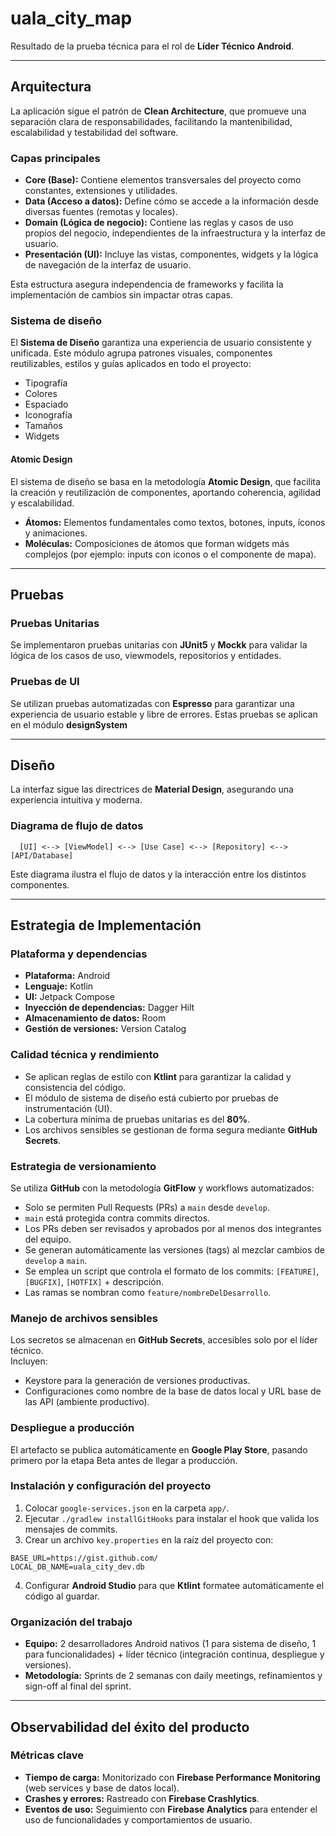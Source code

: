 # uala_city_map

Resultado de la prueba técnica para el rol de **Líder Técnico Android**.

---

## Arquitectura

La aplicación sigue el patrón de **Clean Architecture**, que promueve una separación clara de responsabilidades, facilitando la mantenibilidad, escalabilidad y testabilidad del software.

### Capas principales

- **Core (Base):** Contiene elementos transversales del proyecto como constantes, extensiones y utilidades.
- **Data (Acceso a datos):** Define cómo se accede a la información desde diversas fuentes (remotas y locales).
- **Domain (Lógica de negocio):** Contiene las reglas y casos de uso propios del negocio, independientes de la infraestructura y la interfaz de usuario.
- **Presentación (UI):** Incluye las vistas, componentes, widgets y la lógica de navegación de la interfaz de usuario.

Esta estructura asegura independencia de frameworks y facilita la implementación de cambios sin impactar otras capas.

### Sistema de diseño

El **Sistema de Diseño** garantiza una experiencia de usuario consistente y unificada. Este módulo agrupa patrones visuales, componentes reutilizables, estilos y guías aplicados en todo el proyecto:

- Tipografía
- Colores
- Espaciado
- Iconografía
- Tamaños
- Widgets

#### Atomic Design

El sistema de diseño se basa en la metodología **Atomic Design**, que facilita la creación y reutilización de componentes, aportando coherencia, agilidad y escalabilidad.

- **Átomos:** Elementos fundamentales como textos, botones, inputs, íconos y animaciones.
- **Moléculas:** Composiciones de átomos que forman widgets más complejos (por ejemplo: inputs con iconos o el componente de mapa).

---

## Pruebas

### Pruebas Unitarias

Se implementaron pruebas unitarias con **JUnit5** y **Mockk** para validar la lógica de los casos de uso, viewmodels, repositorios y entidades.


### Pruebas de UI

Se utilizan pruebas automatizadas con **Espresso** para garantizar una experiencia de usuario estable y libre de errores. Estas pruebas se aplican en el módulo **designSystem**

---

## Diseño

La interfaz sigue las directrices de **Material Design**, asegurando una experiencia intuitiva y moderna.

### Diagrama de flujo de datos

```Diagrama de flujo de datos
  [UI] <--> [ViewModel] <--> [Use Case] <--> [Repository] <--> [API/Database]
```

Este diagrama ilustra el flujo de datos y la interacción entre los distintos componentes.

---

## Estrategia de Implementación

### Plataforma y dependencias

- **Plataforma:** Android
- **Lenguaje:** Kotlin
- **UI:** Jetpack Compose
- **Inyección de dependencias:** Dagger Hilt
- **Almacenamiento de datos:** Room
- **Gestión de versiones:** Version Catalog

### Calidad técnica y rendimiento

- Se aplican reglas de estilo con **Ktlint** para garantizar la calidad y consistencia del código.
- El módulo de sistema de diseño está cubierto por pruebas de instrumentación (UI).
- La cobertura mínima de pruebas unitarias es del **80%**.
- Los archivos sensibles se gestionan de forma segura mediante **GitHub Secrets**.

### Estrategia de versionamiento

Se utiliza **GitHub** con la metodología **GitFlow** y workflows automatizados:

- Solo se permiten Pull Requests (PRs) a `main` desde `develop`.
- `main` está protegida contra commits directos.
- Los PRs deben ser revisados y aprobados por al menos dos integrantes del equipo.
- Se generan automáticamente las versiones (tags) al mezclar cambios de `develop` a `main`.
- Se emplea un script que controla el formato de los commits: `[FEATURE]`, `[BUGFIX]`, `[HOTFIX]` + descripción.
- Las ramas se nombran como `feature/nombreDelDesarrollo`.

### Manejo de archivos sensibles

Los secretos se almacenan en **GitHub Secrets**, accesibles solo por el líder técnico.  
Incluyen:

- Keystore para la generación de versiones productivas.
- Configuraciones como nombre de la base de datos local y URL base de las API (ambiente productivo).

### Despliegue a producción

El artefacto se publica automáticamente en **Google Play Store**, pasando primero por la etapa Beta antes de llegar a producción.

### Instalación y configuración del proyecto

1. Colocar `google-services.json` en la carpeta `app/`.
2. Ejecutar `./gradlew installGitHooks` para instalar el hook que valida los mensajes de commits.
3. Crear un archivo `key.properties` en la raíz del proyecto con:

```key.properties
BASE_URL=https://gist.github.com/
LOCAL_DB_NAME=uala_city_dev.db
```

4. Configurar **Android Studio** para que **Ktlint** formatee automáticamente el código al guardar.

### Organización del trabajo

- **Equipo:** 2 desarrolladores Android nativos (1 para sistema de diseño, 1 para funcionalidades) + líder técnico (integración continua, despliegue y versiones).
- **Metodología:** Sprints de 2 semanas con daily meetings, refinamientos y sign-off al final del sprint.

---

## Observabilidad del éxito del producto

### Métricas clave

- **Tiempo de carga:** Monitorizado con **Firebase Performance Monitoring** (web services y base de datos local).
- **Crashes y errores:** Rastreado con **Firebase Crashlytics**.
- **Eventos de uso:** Seguimiento con **Firebase Analytics** para entender el uso de funcionalidades y comportamientos de usuario.
